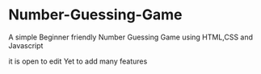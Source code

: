 # Number-Guessing-Game
A simple Beginner friendly Number Guessing Game using HTML,CSS and Javascript

it is open to edit
Yet to add many features
